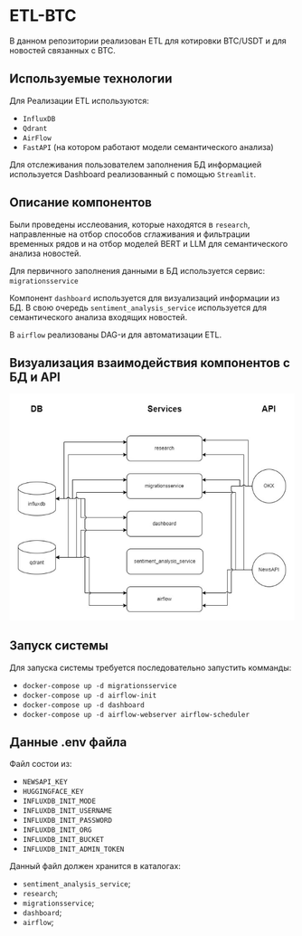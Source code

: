 # ETL-BTC

В данном репозитории реализован ETL для котировки BTC/USDT и для новостей связанных с BTC. 

## Используемые технологии

Для Реализации ETL используются:
* `InfluxDB`
* `Qdrant`
* `AirFlow`
* `FastAPI` (на котором работают модели семантического анализа)
 
Для отслеживания пользователем заполнения БД информацией используется Dashboard реализованный с помощью `Streamlit`.

##  Описание компонентов

Были проведены исслеования, которые находятся в `research`, направленные на отбор способов сглаживания и фильтрации временных рядов и на отбор моделей BERT и LLM для семантического анализа новостей. 

Для первичного заполнения данными в БД используется сервис: `migrationsservice`

Компонент `dashboard` используется для визуализаций информации из БД. В свою очередь `sentiment_analysis_service` используется для семантического анализа входящих новостей. 

В `airflow` реализованы DAG-и для автоматизации ETL.

## Визуализация взаимодействия компонентов с БД и API

![alt text](image.png)

## Запуск системы

Для запуска системы требуется последовательно запустить комманды:

* `docker-compose up -d migrationsservice`
* `docker-compose up -d airflow-init`
* `docker-compose up -d dashboard`
* `docker-compose up -d airflow-webserver airflow-scheduler`

## Данные .env файла

Файл состои из:

* `NEWSAPI_KEY`
* `HUGGINGFACE_KEY`
* `INFLUXDB_INIT_MODE`
* `INFLUXDB_INIT_USERNAME`
* `INFLUXDB_INIT_PASSWORD`
* `INFLUXDB_INIT_ORG`
* `INFLUXDB_INIT_BUCKET`
* `INFLUXDB_INIT_ADMIN_TOKEN`

Данный файл должен хранится в каталогах:

* `sentiment_analysis_service`;
* `research`;
* `migrationsservice`;
* `dashboard`;
* `airflow`;
